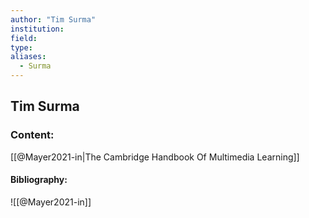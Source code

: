 ```yaml
---
author: "Tim Surma"
institution:
field:
type:
aliases:
  - Surma
---
```


## Tim Surma

### Content:
[[@Mayer2021-in|The Cambridge Handbook Of Multimedia Learning]]

#### Bibliography:

![[@Mayer2021-in]]